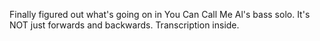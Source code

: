 Finally figured out what's going on in You Can Call Me Al's bass solo. It's NOT just forwards and backwards. Transcription inside.